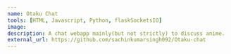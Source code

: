 ```yaml
---
name: Otaku Chat
tools: [HTML, Javascript, Python, flaskSocketsIO]
image: 
description: A chat webapp mainly(but not strictly) to discuss anime. 
external_url: https://github.com/sachinkumarsingh092/Otaku-chat
---
```

